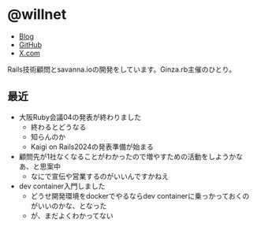 # @willnet

- [Blog](https://blog.willnet.in/)
- [GitHub](https://github.com/willnet)
- [X.com](https://x.com/netwillnet)

Rails技術顧問とsavanna.ioの開発をしています。Ginza.rb主催のひとり。

## 最近

- 大阪Ruby会議04の発表が終わりました
  - 終わるとどうなる
  - 知らんのか
  - Kaigi on Rails2024の発表準備が始まる
- 顧問先が1社なくなることがわかったので増やすための活動をしようかなあ、と思案中
  - なにで宣伝や営業するのがいいんですかねえ
- dev container入門しました
  - どうせ開発環境をdockerでやるならdev containerに乗っかっておくのがいいのかな、となった
  - が、まだよくわかってない
